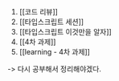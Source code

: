 1. [[코드 리뷰]]
2. [[타입스크립트 세션]]
3. [[타입스크립트 이것만을 알자]]
4. [[4차 과제]]
5. [[learning - 4차 과제]]

-> 다시 공부해서 정리해야겠다. 